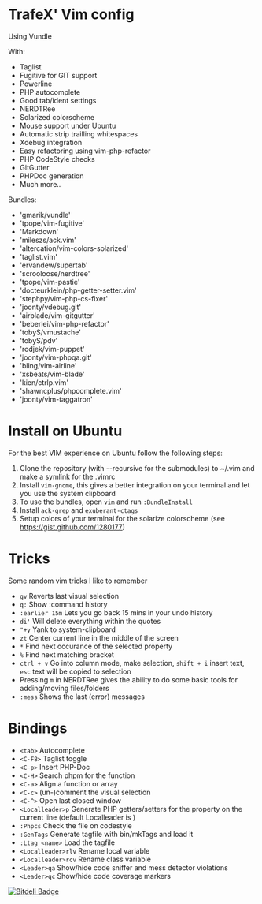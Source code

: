 TrafeX' Vim config
==================
Using Vundle

With:

* Taglist
* Fugitive for GIT support
* Powerline
* PHP autocomplete
* Good tab/ident settings
* NERDTRee
* Solarized colorscheme
* Mouse support under Ubuntu
* Automatic strip trailling whitespaces
* Xdebug integration
* Easy refactoring using vim-php-refactor
* PHP CodeStyle checks
* GitGutter
* PHPDoc generation
* Much more..

Bundles:

* 'gmarik/vundle'
* 'tpope/vim-fugitive'
* 'Markdown'
* 'mileszs/ack.vim'
* 'altercation/vim-colors-solarized'
* 'taglist.vim'
* 'ervandew/supertab'
* 'scrooloose/nerdtree'
* 'tpope/vim-pastie'
* 'docteurklein/php-getter-setter.vim'
* 'stephpy/vim-php-cs-fixer'
* 'joonty/vdebug.git'
* 'airblade/vim-gitgutter'
* 'beberlei/vim-php-refactor'
* 'tobyS/vmustache'
* 'tobyS/pdv'
* 'rodjek/vim-puppet'
* 'joonty/vim-phpqa.git'
* 'bling/vim-airline'
* 'xsbeats/vim-blade'
* 'kien/ctrlp.vim'
* 'shawncplus/phpcomplete.vim'
* 'joonty/vim-taggatron'

Install on Ubuntu
================
For the best VIM experience on Ubuntu follow the following steps:

1. Clone the repository (with --recursive for the submodules) to ~/.vim and make a symlink for the .vimrc
2. Install `vim-gnome`, this gives a better integration on your terminal and let you use the system clipboard
3. To use the bundles, open `vim` and run `:BundleInstall`
4. Install `ack-grep` and `exuberant-ctags`
5. Setup colors of your terminal for the solarize colorscheme (see https://gist.github.com/1280177)

Tricks
======
Some random vim tricks I like to remember

* `gv` Reverts last visual selection
* `q:` Show :command history
* `:earlier 15m` Lets you go back 15 mins in your undo history
* `di'` Will delete everything within the quotes
* `"+y` Yank to system-clipboard
* `zt` Center current line in the middle of the screen
* `*` Find next occurance of the selected property
* `%` Find next matching bracket
* `ctrl + v` Go into column mode, make selection, `shift + i` insert text, `esc` text will be copied to selection
* Pressing `m` in NERDTRee gives the ability to do some basic tools for adding/moving files/folders
* `:mess` Shows the last (error) messages

Bindings
========
* `<tab>` Autocomplete
* `<C-F8>` Taglist toggle
* `<C-p>` Insert PHP-Doc
* `<C-H>` Search phpm for the function
* `<C-a>` Align a function or array
* `<C-c>` (un-)comment the visual selection
* `<C-^>` Open last closed window
* `<Localleader>p` Generate PHP getters/setters for the property on the current line (default Localleader is \)
* `:Phpcs` Check the file on codestyle
* `:GenTags` Generate tagfile with bin/mkTags and load it
* `:Ltag <name>` Load the tagfile
* `<Localleader>rlv` Rename local variable
* `<Localleader>rcv` Rename class variable
* `<Leader>qa` Show/hide code sniffer and mess detector violations
* `<Leader>qc` Show/hide code coverage markers


[![Bitdeli Badge](https://d2weczhvl823v0.cloudfront.net/TrafeX/txvim/trend.png)](https://bitdeli.com/free "Bitdeli Badge")

